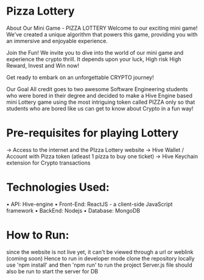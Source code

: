 # Pizza Lottery

About Our Mini Game - PIZZA LOTTERY Welcome to our exciting mini game! We've created a unique algorithm that powers this game, providing you with an immersive and enjoyable experience.

Join the Fun! We invite you to dive into the world of our mini game and experience the crypto thrill. It depends upon your luck, High risk High Reward, Invest and Win now!

Get ready to embark on an unforgettable CRYPTO journey!

Our Goal All credit goes to two awesome Software Engineering students who were bored in their degree and decided to make a Hive Engine based mini Lottery game using the most intriguing token called PIZZA only so that students who are bored like us can get to know about Crypto in a fun way!

# Pre-requisites for playing Lottery
-> Access to the internet and the PIzza Lottery website
-> Hive Wallet / Account with Pizza token (atleast 1 pizza to buy one ticket)
-> Hive Keychain extension for Crypto transactions

# Technologies Used:
•	API: Hive-engine
•	Front-End: ReactJS - a client-side JavaScript framework
•	BackEnd: Nodejs 
•	Database: MongoDB

# How to Run:
since the website is not live yet, it can't be viewed through a url or weblink (coming soon)
Hence to run in developer mode
clone the repository locally
use 'npm install' and then 'npm run' to run the project
Server.js file should also be run to start the server for DB

